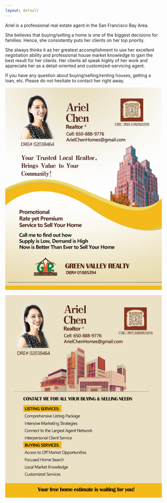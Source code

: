 ```yaml
---
layout: default
---
```


Ariel is a professional real estate agent in the San Francisco Bay Area.

She believes that buying/selling a home is one of the biggest decisions for
families. Hence, she consistently puts her clients on her top priority.

She always thinks it as her greatest accomplishment to use her excellent
negotiation ability and professional house market knowledge to gain the best
result for her clients. Her clients all speak highly of her work and appreciate
her as a detail-oriented and customized-servicing agent.

If you have any question about buying/selling/renting houses, getting a loan, etc.
Please do not hesitate to contact her right away.

![Post Card Front](/assets/img/post-card-front-small.jpg)

![Post Card Back](/assets/img/post-card-back-small.jpg)
